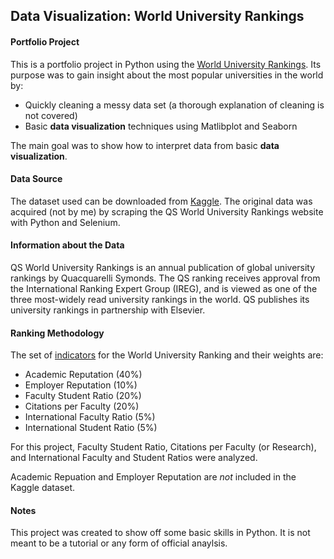 ## Data Visualization: World University Rankings

#### Portfolio Project
This is a portfolio project in Python using the [World University Rankings](https://www.topuniversities.com/university-rankings/world-university-rankings/2022). Its purpose was to gain insight about the most popular universities in the world by: 

- Quickly cleaning a messy data set (a thorough explanation of cleaning is not covered)
- Basic **data visualization** techniques using Matlibplot and Seaborn

The main goal was to show how to interpret data from basic **data visualization**.

#### Data Source
The dataset used can be downloaded from [Kaggle](https://www.kaggle.com/datasets/padhmam/qs-world-university-rankings-2017-2022). The original data was acquired (not by me) by scraping the QS World University Rankings website with Python and Selenium.

#### Information about the Data
QS World University Rankings is an annual publication of global university rankings by Quacquarelli Symonds. The QS ranking receives approval from the International Ranking Expert Group (IREG), and is viewed as one of the three most-widely read university rankings in the world. QS publishes its university rankings in partnership with Elsevier.

#### Ranking Methodology 
The set of [indicators](https://support.qs.com/hc/en-gb/articles/4405955370898-QS-World-University-Rankings) for the World University Ranking and their weights are:
- Academic Reputation (40%)
- Employer Reputation (10%)
- Faculty Student Ratio (20%)
- Citations per Faculty (20%)
- International Faculty Ratio (5%)
- International Student Ratio (5%)

For this project, Faculty Student Ratio, Citations per Faculty (or Research), and International Faculty and Student Ratios were analyzed.

Academic Repuation and Employer Reputation are *not* included in the Kaggle dataset. 

#### Notes
This project was created to show off some basic skills in Python. It is not meant to be a tutorial or any form of official anaylsis.
